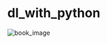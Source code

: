 # dl_with_python
<img src="https://github.com/takaiyuk/dl_with_python/blob/master/images/book_image.jpg" alt="book_image" title="book_image">
